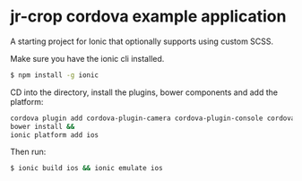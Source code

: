 jr-crop cordova example application
=====================

A starting project for Ionic that optionally supports using custom SCSS.

Make sure you have the ionic cli installed.

```bash
$ npm install -g ionic
```

CD into the directory, install the plugins, bower components and add the platform:
```bash
cordova plugin add cordova-plugin-camera cordova-plugin-console cordova-plugin-device cordova-plugin-splashscreen cordova-plugin-statusbar cordova-plugin-whitelist ionic-plugin-keyboard &&
bower install &&
ionic platform add ios
```

Then run:

```bash
$ ionic build ios && ionic emulate ios
```